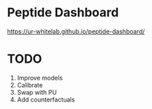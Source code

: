 Peptide Dashboard
=====

https://ur-whitelab.github.io/peptide-dashboard/


TODO
====

1. Improve models
2. Calibrate
3. Swap with PU
4. Add counterfactuals
